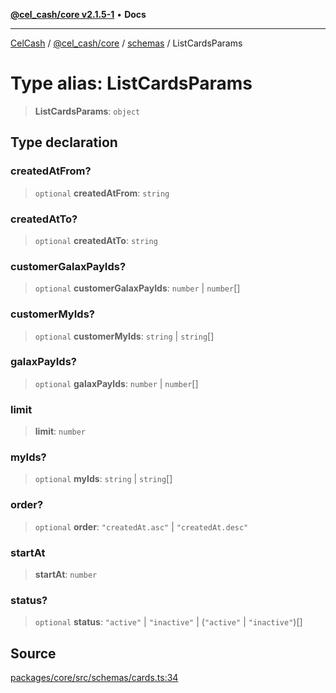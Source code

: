 [**@cel_cash/core v2.1.5-1**](../../README.md) • **Docs**

***

[CelCash](../../../../README.md) / [@cel\_cash/core](../../README.md) / [schemas](../README.md) / ListCardsParams

# Type alias: ListCardsParams

> **ListCardsParams**: `object`

## Type declaration

### createdAtFrom?

> `optional` **createdAtFrom**: `string`

### createdAtTo?

> `optional` **createdAtTo**: `string`

### customerGalaxPayIds?

> `optional` **customerGalaxPayIds**: `number` \| `number`[]

### customerMyIds?

> `optional` **customerMyIds**: `string` \| `string`[]

### galaxPayIds?

> `optional` **galaxPayIds**: `number` \| `number`[]

### limit

> **limit**: `number`

### myIds?

> `optional` **myIds**: `string` \| `string`[]

### order?

> `optional` **order**: `"createdAt.asc"` \| `"createdAt.desc"`

### startAt

> **startAt**: `number`

### status?

> `optional` **status**: `"active"` \| `"inactive"` \| (`"active"` \| `"inactive"`)[]

## Source

[packages/core/src/schemas/cards.ts:34](https://github.com/Pyxlab/celcash/blob/9dbc7013720b05f34ded33140fbf1d827b403eea/packages/core/src/schemas/cards.ts#L34)
